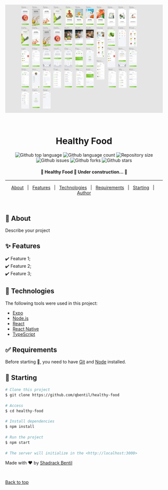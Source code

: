 <div align="center" id="top"> 
  <img src="./assets/UI.jpg" alt="Healthy Food" />

  &#xa0;

  <!-- <a href="https://healthyfood.netlify.app">Demo</a> -->
</div>

<h1 align="center">Healthy Food</h1>

<p align="center">
  <img alt="Github top language" src="https://img.shields.io/github/languages/top/qbentil/healthy-food?color=56BEB8">

  <img alt="Github language count" src="https://img.shields.io/github/languages/count/qbentil/healthy-food?color=56BEB8">

  <img alt="Repository size" src="https://img.shields.io/github/repo-size/qbentil/healthy-food?color=56BEB8">

  <!-- <img alt="License" src="https://img.shields.io/github/license/qbentil/healthy-food?color=56BEB8"> -->

  <img alt="Github issues" src="https://img.shields.io/github/issues/qbentil/healthy-food?color=56BEB8" />

  <img alt="Github forks" src="https://img.shields.io/github/forks/qbentil/healthy-food?color=56BEB8" />

  <img alt="Github stars" src="https://img.shields.io/github/stars/qbentil/healthy-food?color=56BEB8" />
</p>

<!-- Status -->

<h4 align="center"> 
	🚧  Healthy Food 🚀 Under construction...  🚧
</h4> 

<hr>

<p align="center">
  <a href="#dart-about">About</a> &#xa0; | &#xa0; 
  <a href="#sparkles-features">Features</a> &#xa0; | &#xa0;
  <a href="#rocket-technologies">Technologies</a> &#xa0; | &#xa0;
  <a href="#white_check_mark-requirements">Requirements</a> &#xa0; | &#xa0;
  <a href="#checkered_flag-starting">Starting</a> &#xa0; | &#xa0;
  <!-- <a href="#memo-license">License</a> &#xa0; | &#xa0; -->
  <a href="https://github.com/qbentil" target="_blank">Author</a>
</p>

<br>

## :dart: About ##

Describe your project

## :sparkles: Features ##

:heavy_check_mark: Feature 1;\
:heavy_check_mark: Feature 2;\
:heavy_check_mark: Feature 3;

## :rocket: Technologies ##

The following tools were used in this project:

- [Expo](https://expo.io/)
- [Node.js](https://nodejs.org/en/)
- [React](https://pt-br.reactjs.org/)
- [React Native](https://reactnative.dev/)
- [TypeScript](https://www.typescriptlang.org/)

## :white_check_mark: Requirements ##

Before starting :checkered_flag:, you need to have [Git](https://git-scm.com) and [Node](https://nodejs.org/en/) installed.

## :checkered_flag: Starting ##

```bash
# Clone this project
$ git clone https://github.com/qbentil/healthy-food

# Access
$ cd healthy-food

# Install dependencies
$ npm install

# Run the project
$ npm start

# The server will initialize in the <http://localhost:3000>
```

<!-- ## :memo: License ##

This project is under license from MIT. For more details, see the [LICENSE](LICENSE.md) file. -->


Made with :heart: by <a href="https://github.com/qbentil" target="_blank">Shadrack Bentil</a>

&#xa0;

<a href="#top">Back to top</a>
